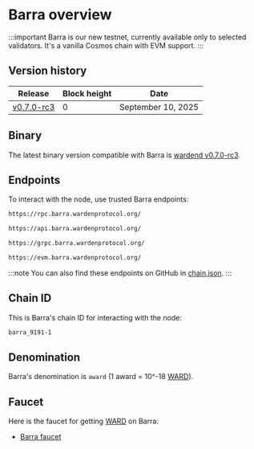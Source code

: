 ﻿---
sidebar_position: 1
---

# Barra overview

:::important
Barra is our new testnet, currently available only to selected validators. It's a vanilla Cosmos chain with EVM support.
:::

## Version history

| Release                                                                                 | Block height | Date               |
| --------------------------------------------------------------------------------------- | ------------ | ------------------ |
| [v0.7.0-rc3](https://github.com/warden-protocol/wardenprotocol/releases/tag/v0.7.0-rc3) | 0            | September 10, 2025 |

## Binary

The latest binary version compatible with Barra is [wardend v0.7.0-rc3](https://github.com/warden-protocol/wardenprotocol/releases/tag/v0.7.0-rc3).


## Endpoints

To interact with the node, use trusted Barra endpoints:

```bash title="RPC"
https://rpc.barra.wardenprotocol.org/
```

```bash title="REST"
https://api.barra.wardenprotocol.org/
```

```bash title="gRPC"
https://grpc.barra.wardenprotocol.org/
```

```bash title="EVM"
https://evm.barra.wardenprotocol.org/
```

:::note
You can also find these endpoints on GitHub in [chain.json](https://github.com/warden-protocol/networks/blob/main/testnets/barra/chain.json).
:::

## Chain ID

This is Barra's chain ID for interacting with the node:

```bash
barra_9191-1
```

## Denomination

Barra's denomination is `award` (1 award = 10^-18 [WARD](/ward/introduction)).

## Faucet

Here is the faucet for getting [WARD](/ward/introduction) on Barra:

- [Barra faucet](https://faucet.barra.wardenprotocol.org/)

